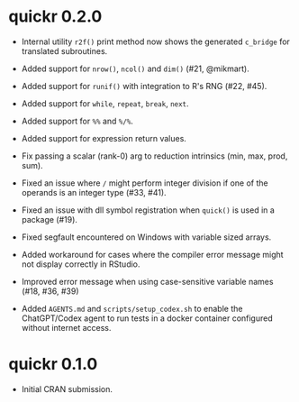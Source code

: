 # quickr 0.2.0

- Internal utility `r2f()` print method now shows the generated `c_bridge`
  for translated subroutines.

- Added support for `nrow()`, `ncol()` and `dim()` (#21, @mikmart).

- Added support for `runif()` with integration to R's RNG (#22, #45).

- Added support for `while`, `repeat`, `break`, `next`.

- Added support for `%%` and `%/%`.

- Added support for expression return values.

- Fix passing a scalar (rank-0) arg to reduction intrinsics
  (min, max, prod, sum).

- Fixed an issue where `/` might perform integer division if one of the operands
  is an integer type (#33, #41).

- Fixed an issue with dll symbol registration when
  `quick()` is used in a package (#19).

- Fixed segfault encountered on Windows with variable sized arrays.

- Added workaround for cases where the compiler error message might not
  display correctly in RStudio.
  
- Improved error message when using case-sensitive variable names (#18, #36, #39)

- Added `AGENTS.md` and `scripts/setup_codex.sh` to enable the ChatGPT/Codex agent 
  to run tests in a docker container configured without internet access.
  

# quickr 0.1.0

* Initial CRAN submission.
